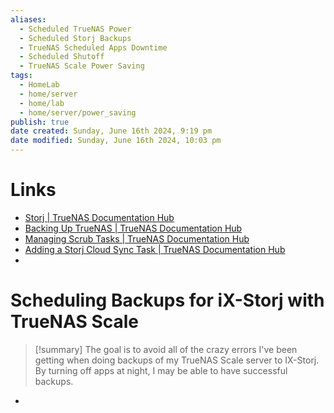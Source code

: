 ```yaml
---
aliases:
  - Scheduled TrueNAS Power
  - Scheduled Storj Backups
  - TrueNAS Scheduled Apps Downtime
  - Scheduled Shutoff
  - TrueNAS Scale Power Saving
tags:
  - HomeLab
  - home/server
  - home/lab
  - home/server/power_saving
publish: true
date created: Sunday, June 16th 2024, 9:19 pm
date modified: Sunday, June 16th 2024, 10:03 pm
---
```


# Links
- [Storj | TrueNAS Documentation Hub](https://www.truenas.com/docs/scale/scaletutorials/apps/communityapps/addstorjnode/)
- [Backing Up TrueNAS | TrueNAS Documentation Hub](https://www.truenas.com/docs/scale/gettingstarted/configure/setupbackupscale/#:~:text=Create%20an%20iX%20Storj%20account,Storj%20iX%20provider%20is%20preselected.)
- [Managing Scrub Tasks | TrueNAS Documentation Hub](https://www.truenas.com/docs/scale/scaletutorials/dataprotection/scrubtasksscale/)
- [Adding a Storj Cloud Sync Task | TrueNAS Documentation Hub](https://www.truenas.com/docs/scale/scaletutorials/dataprotection/cloudsynctasks/addstorjcloudsynctask/#setting-up-the-storj-cloud-sync-task)
- 
# Scheduling Backups for iX-Storj with TrueNAS Scale 
> [!summary] The goal is to avoid all of the crazy errors I've been getting when doing backups of my TrueNAS Scale server to IX-Storj.  By turning off apps at night, I may be able to have successful backups.

- 